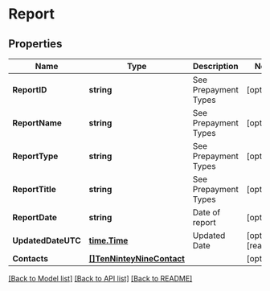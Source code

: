 # Report

## Properties

Name | Type | Description | Notes
------------ | ------------- | ------------- | -------------
**ReportID** | **string** | See Prepayment Types | [optional] 
**ReportName** | **string** | See Prepayment Types | [optional] 
**ReportType** | **string** | See Prepayment Types | [optional] 
**ReportTitle** | **string** | See Prepayment Types | [optional] 
**ReportDate** | **string** | Date of report | [optional] 
**UpdatedDateUTC** | [**time.Time**](time.Time.md) | Updated Date | [optional] [readonly] 
**Contacts** | [**[]TenNinteyNineContact**](TenNinteyNineContact.md) |  | [optional] 

[[Back to Model list]](../README.md#documentation-for-models) [[Back to API list]](../README.md#documentation-for-api-endpoints) [[Back to README]](../README.md)


